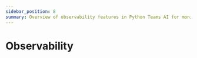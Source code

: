 ```yaml
---
sidebar_position: 8
summary: Overview of observability features in Python Teams AI for monitoring, logging, and diagnostics in Teams applications.
---
```


# Observability
